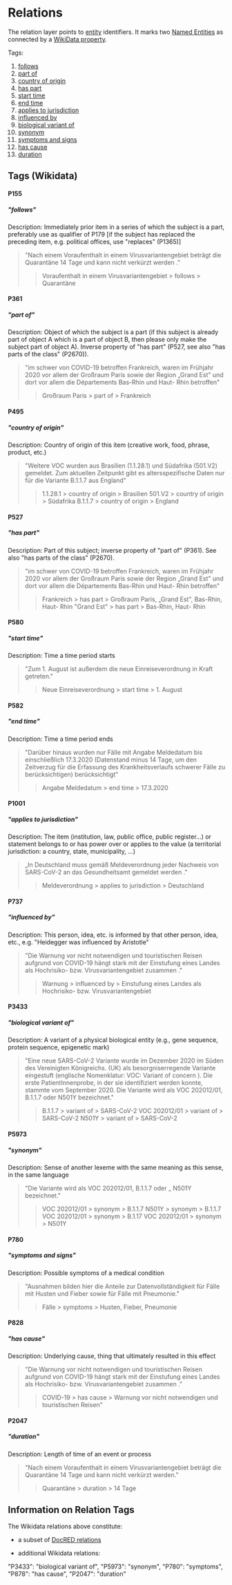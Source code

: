 # Relations
The relation layer points to [entity](entity.md) identifiers. It marks two [Named Entities](entity.md) as connected by a [WikiData property](https://www.wikidata.org/wiki/Wikidata:List_of_properties).

Tags:
1. [follows](#p155)
2. [part of](#p361)
3. [country of origin](#p495)
4. [has part](#p527)
5. [start time](#p580)
6. [end time](#p582)
7. [applies to jurisdiction](#p1001)
8. [influenced by](#p737)
9. [biological variant of](#p3433)
10. [synonym](#p5973)
11. [symptoms and signs](#p780)
12. [has cause](#p828)
13. [duration](#p2047)

## Tags (Wikidata)
#### P155
##### "follows"

Description: Immediately prior item in a series of which the subject is a part, preferably use as qualifier of P179 [if the subject has replaced the preceding item, e.g. political offices, use "replaces" (P1365)]
> "Nach einem Voraufenthalt in einem Virusvariantengebiet beträgt die Quarantäne 14 Tage und kann nicht verkürzt werden ."
>> Voraufenthalt in einem Virusvariantengebiet > follows > Quarantäne

#### P361
##### "part of"

Description: Object of which the subject is a part (if this subject is already part of object A which is a part of object B, then please only make the subject part of object A). Inverse property of "has part" (P527, see also "has parts of the class" (P2670)).
>"im schwer von COVID-19 betroffen Frankreich, waren im Frühjahr 2020 vor allem der Großraum Paris sowie der Region „Grand Est" und dort vor allem die Départements Bas-Rhin und Haut- Rhin betroffen"
>> Großraum Paris > part of > Frankreich

#### P495
##### "country of origin"

Description: Country of origin of this item (creative work, food, phrase, product, etc.)
> "Weitere VOC wurden aus Brasilien (1.1.28.1) und Südafrika (501.V2) gemeldet. Zum aktuellen Zeitpunkt gibt es altersspezifische Daten nur für die Variante B.1.1.7 aus England"
>> 1.1.28.1 > country of origin > Brasilien
>> 501.V2 > country of origin > Südafrika
>> B.1.1.7 > country of origin > England

#### P527
##### "has part"

Description: Part of this subject; inverse property of "part of" (P361). See also "has parts of the class" (P2670).
> "im schwer von COVID-19 betroffen Frankreich, waren im Frühjahr 2020 vor allem der Großraum Paris sowie der Region „Grand Est" und dort vor allem die Départements Bas-Rhin und Haut- Rhin betroffen"
>> Frankreich > has part > Großraum Paris, „Grand Est", Bas-Rhin, Haut- Rhin
>> "Grand Est" > has part > Bas-Rhin, Haut- Rhin

#### P580
##### "start time"

Description: Time a time period starts
> "Zum 1. August ist außerdem die neue Einreiseverordnung in Kraft getreten."
>> Neue Einreiseverordnung > start time > 1. August

#### P582
##### "end time"

Description: Time a time period ends
> "Darüber hinaus wurden nur Fälle mit Angabe Meldedatum bis einschließlich 17.3.2020 (Datenstand minus 14 Tage, um den Zeitverzug für die Erfassung des Krankheitsverlaufs schwerer Fälle zu berücksichtigen) berücksichtigt"
>> Angabe Meldedatum > end time > 17.3.2020

#### P1001
##### "applies to jurisdiction"

Description: The item (institution, law, public office, public register...) or statement belongs to or has power over or applies to the value (a territorial jurisdiction: a country, state, municipality, ...)
> „In Deutschland muss gemäß Meldeverordnung jeder Nachweis von SARS-CoV-2 an das Gesundheitsamt gemeldet werden ."
>> Meldeverordnung > applies to jurisdiction > Deutschland

#### P737
##### "influenced by"

Description: This person, idea, etc. is informed by that other person, idea, etc., e.g. "Heidegger was influenced by Aristotle"
> "Die Warnung vor nicht notwendigen und touristischen Reisen aufgrund von COVID-19 hängt stark mit der Einstufung eines Landes als Hochrisiko- bzw. Virusvariantengebiet zusammen ."
>> Warnung > influenced by > Einstufung eines Landes als Hochrisiko- bzw. Virusvariantengebiet 

#### P3433
##### "biological variant of"

Description: A variant of a physical biological entity (e.g., gene sequence, protein sequence, epigenetic mark)
> "Eine neue SARS-CoV-2 Variante wurde im Dezember 2020 im Süden des Vereinigten Königreichs. (UK) als besorgniserregende Variante eingestuft (englische Nomenklatur: VOC: Variant of concern ). Die erste PatientInnenprobe, in der sie identifiziert werden konnte, stammte vom September 2020. Die Variante wird als VOC 202012/01, B.1.1.7 oder N501Y bezeichnet."
>> B.1.1.7 > variant of > SARS-CoV-2
>> VOC 202012/01 > variant of > SARS-CoV-2
>> N501Y > variant of > SARS-CoV-2

#### P5973
##### "synonym"

Description: Sense of another lexeme with the same meaning as this sense, in the same language
> "Die Variante wird als VOC 202012/01, B.1.1.7 oder _ N501Y bezeichnet."
>> VOC 202012/01 > synonym > B.1.1.7
>> N501Y > synonym > B.1.1.7
>> VOC 202012/01 > synonym > B.1.17
>> VOC 202012/01 > synonym > N501Y

#### P780
##### "symptoms and signs"

Description: Possible symptoms of a medical condition
> "Ausnahmen bilden hier die Anteile zur Datenvollständigkeit für Fälle mit Husten und Fieber sowie für Fälle mit Pneumonie."
>> Fälle > symptoms > Husten, Fieber, Pneumonie

#### P828
##### "has cause"

Description: Underlying cause, thing that ultimately resulted in this effect
> "Die Warnung vor nicht notwendigen und touristischen Reisen aufgrund von COVID-19 hängt stark mit der Einstufung eines Landes als Hochrisiko- bzw. Virusvariantengebiet zusammen ."
>> COVID-19 > has cause > Warnung vor nicht notwendigen und touristischen Reisen"

#### P2047
##### "duration"

Description: Length of time of an event or process
> "Nach einem Voraufenthalt in einem Virusvariantengebiet beträgt die Quarantäne 14 Tage und kann nicht verkürzt werden."
>> Quarantäne > duration > 14 Tage

## Information on Relation Tags

The Wikidata relations above constitute:

* a subset of [DocRED relations](https://drive.google.com/drive/folders/1c5-0YwnoJx8NS6CV2f-NoTHR__BdkNqw)

* additional Wikidata relations: 

"P3433": "biological variant of", "P5973": "synonym", "P780": "symptoms", "P878": "has cause", "P2047": "duration"
